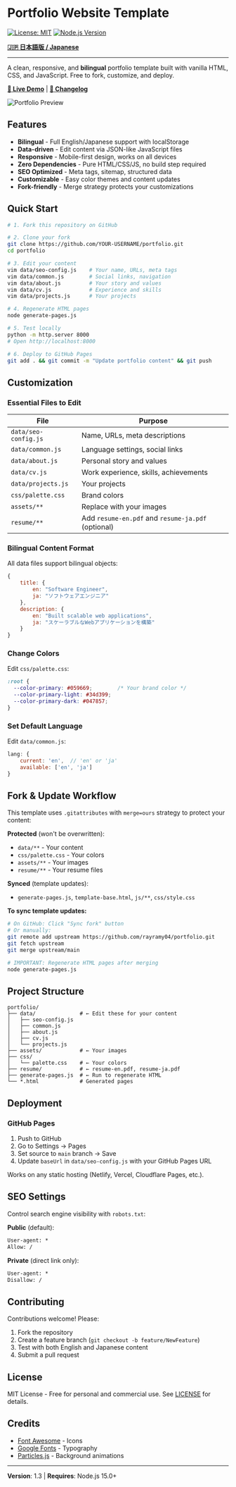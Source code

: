 # Portfolio Website Template

[![License: MIT](https://img.shields.io/badge/License-MIT-yellow.svg)](https://opensource.org/licenses/MIT)
[![Node.js Version](https://img.shields.io/badge/node-%3E%3D15.0.0-brightgreen)](https://nodejs.org/)

**[🇯🇵 日本語版 / Japanese](README.ja.md)**

---

A clean, responsive, and **bilingual** portfolio template built with vanilla HTML, CSS, and JavaScript. Free to fork, customize, and deploy.

**[🌟 Live Demo](https://rayramy04.github.io/portfolio/)** | **[📝 Changelog](CHANGELOG.md)**

![Portfolio Preview](assets/og-image.jpg)

## Features

- **Bilingual** - Full English/Japanese support with localStorage
- **Data-driven** - Edit content via JSON-like JavaScript files
- **Responsive** - Mobile-first design, works on all devices
- **Zero Dependencies** - Pure HTML/CSS/JS, no build step required
- **SEO Optimized** - Meta tags, sitemap, structured data
- **Customizable** - Easy color themes and content updates
- **Fork-friendly** - Merge strategy protects your customizations

## Quick Start

```bash
# 1. Fork this repository on GitHub

# 2. Clone your fork
git clone https://github.com/YOUR-USERNAME/portfolio.git
cd portfolio

# 3. Edit your content
vim data/seo-config.js    # Your name, URLs, meta tags
vim data/common.js        # Social links, navigation
vim data/about.js         # Your story and values
vim data/cv.js            # Experience and skills
vim data/projects.js      # Your projects

# 4. Regenerate HTML pages
node generate-pages.js

# 5. Test locally
python -m http.server 8000
# Open http://localhost:8000

# 6. Deploy to GitHub Pages
git add . && git commit -m "Update portfolio content" && git push
```

## Customization

### Essential Files to Edit

| File | Purpose |
|------|---------|
| `data/seo-config.js` | Name, URLs, meta descriptions |
| `data/common.js` | Language settings, social links |
| `data/about.js` | Personal story and values |
| `data/cv.js` | Work experience, skills, achievements |
| `data/projects.js` | Your projects |
| `css/palette.css` | Brand colors |
| `assets/**` | Replace with your images |
| `resume/**` | Add `resume-en.pdf` and `resume-ja.pdf` (optional) |

### Bilingual Content Format

All data files support bilingual objects:

```javascript
{
    title: {
        en: "Software Engineer",
        ja: "ソフトウェアエンジニア"
    },
    description: {
        en: "Built scalable web applications",
        ja: "スケーラブルなWebアプリケーションを構築"
    }
}
```

### Change Colors

Edit `css/palette.css`:

```css
:root {
  --color-primary: #059669;        /* Your brand color */
  --color-primary-light: #34d399;
  --color-primary-dark: #047857;
}
```

### Set Default Language

Edit `data/common.js`:

```javascript
lang: {
    current: 'en',  // 'en' or 'ja'
    available: ['en', 'ja']
}
```

## Fork & Update Workflow

This template uses `.gitattributes` with `merge=ours` strategy to protect your content:

**Protected** (won't be overwritten):
- `data/**` - Your content
- `css/palette.css` - Your colors
- `assets/**` - Your images
- `resume/**` - Your resume files

**Synced** (template updates):
- `generate-pages.js`, `template-base.html`, `js/**`, `css/style.css`

**To sync template updates:**
```bash
# On GitHub: Click "Sync fork" button
# Or manually:
git remote add upstream https://github.com/rayramy04/portfolio.git
git fetch upstream
git merge upstream/main

# IMPORTANT: Regenerate HTML pages after merging
node generate-pages.js
```

## Project Structure

```
portfolio/
├── data/              # ← Edit these for your content
│   ├── seo-config.js
│   ├── common.js
│   ├── about.js
│   ├── cv.js
│   └── projects.js
├── assets/            # ← Your images
├── css/
│   └── palette.css    # ← Your colors
├── resume/            # ← resume-en.pdf, resume-ja.pdf
├── generate-pages.js  # ← Run to regenerate HTML
└── *.html             # Generated pages
```

## Deployment

### GitHub Pages

1. Push to GitHub
2. Go to Settings → Pages
3. Set source to `main` branch → Save
4. Update `baseUrl` in `data/seo-config.js` with your GitHub Pages URL

Works on any static hosting (Netlify, Vercel, Cloudflare Pages, etc.).

## SEO Settings

Control search engine visibility with `robots.txt`:

**Public** (default):
```txt
User-agent: *
Allow: /
```

**Private** (direct link only):
```txt
User-agent: *
Disallow: /
```

## Contributing

Contributions welcome! Please:
1. Fork the repository
2. Create a feature branch (`git checkout -b feature/NewFeature`)
3. Test with both English and Japanese content
4. Submit a pull request

## License

MIT License - Free for personal and commercial use. See [LICENSE](LICENSE) for details.

## Credits

- [Font Awesome](https://fontawesome.com/) - Icons
- [Google Fonts](https://fonts.google.com/) - Typography
- [Particles.js](https://vincentgarreau.com/particles.js/) - Background animations

---

**Version**: 1.3 | **Requires**: Node.js 15.0+
